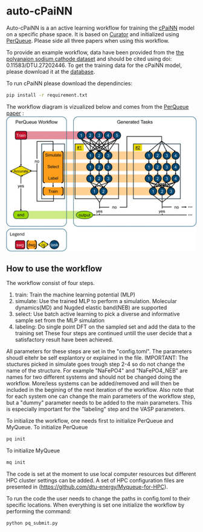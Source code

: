 # auto-cPaiNN
Auto-cPaiNN is a an active learning workflow for training the [cPaiNN](https://github.com/dtu-energy/cPaiNN) model on a specific phase space. It is based on [Curator](https://doi.org/10.26434/chemrxiv-2024-p5t3l) and initialized using [PerQueue](https://doi.org/10.1039/D4DD00134F). Please side all three papers when using this workflow.

To provide an example workflow, data have been provided from the [the polyanaion sodium cathode dataset](https://doi.org/10.11583/DTU.27202446) and should be cited using doi: 0.11583/DTU.27202446. To get the training data for the cPaiNN model, please download it at the [database](https://doi.org/10.11583/DTU.27202446).

To run cPaiNN please download the dependincies:
```bash
pip install -r requirement.txt
```

The workflow diagram is vizualized below and comes from the [PerQueue paper](https://doi.org/10.1039/D4DD00134F) :
![plot](workflow.jpg)


## How to use the workflow
The workflow consist of four steps.
1) train: Train the machine learning potential (MLP)
2) simulate: Use the trained MLP to perform a simulation. Molecular dynamics(MD) and Nugded elastic band(NEB) are supported
3) select: Use batch active learning to pick a diverse and informative sample set from the MLP simulation
4) labeling: Do single point DFT on the sampled set and add the data to the training set
These four steps are continued untill the user decide that a satisfactory result have been achieved. 

All parameters for these steps are set in the "config.toml". The parameters shoudl eitehr be self explantory or explained in the file. 
IMPORTANT: The stuctures picked in simulate goes trough step 2-4 so do not change the name of the structure. For example "NaFePO4" and "NaFePO4_NEB" are names for two different systems and should not be changed doing the workflow. More/less systems can be added/removed and will then be included in the begining of the next iteration of the workflow.
Also note that for each system one can change the main parameters of the workflow step, but a "dummy" parameter needs to be added to the main parameters. This is especially important for the "labeling" step and the VASP parameters.

To initialize the workflow, one needs first to initialize PerQueue and MyQueue.
To initialize PerQueue
```bash
pq init
```
To initialize MyQueue
```bash
mq init
```
The code is set at the moment to use local computer resources but different HPC cluster settings can be added. A set of HPC configuration files are presented in (https://github.com/dtu-energy/Myqueue-for-HPC).

To run the code the user needs to change the paths in config.toml to their specific locations.
When everything is set one initialize the workflow by performing the command:
```bash
python pq_submit.py
```